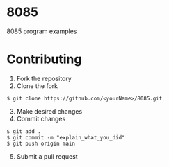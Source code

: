 # 8085

8085 program examples

# Contributing

1. Fork the repository
2. Clone the fork

```
$ git clone https://github.com/<yourName>/8085.git
```

3. Make desired changes
4. Commit changes

```
$ git add .
$ git commit -m "explain_what_you_did"
$ git push origin main
```

5. Submit a pull request